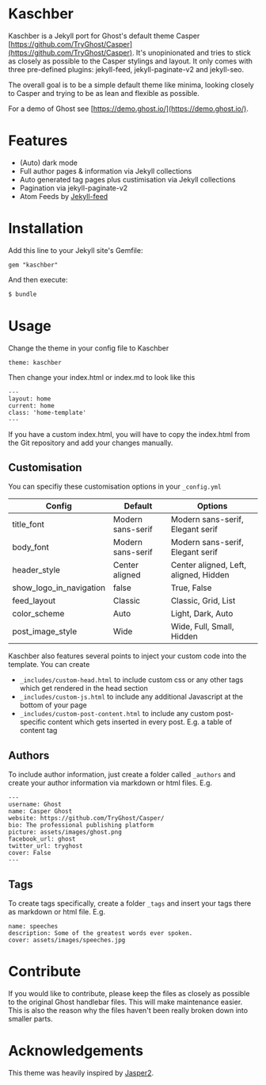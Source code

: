 # Kaschber

Kaschber is a Jekyll port for Ghost's default theme Casper [https://github.com/TryGhost/Casper](https://github.com/TryGhost/Casper). It's unopinionated and tries to stick as closely as possible to the Casper stylings and layout. It only comes with three pre-defined plugins: jekyll-feed, jekyll-paginate-v2 and jekyll-seo.

The overall goal is to be a simple default theme like minima, looking closely to Casper and trying to be as lean and flexible as possible.

For a demo of Ghost see [https://demo.ghost.io/](https://demo.ghost.io/).

# Features
- (Auto) dark mode
- Full author pages & information via Jekyll collections
- Auto generated tag pages plus custimisation via Jekyll collections
- Pagination via jekyll-paginate-v2
- Atom Feeds by [Jekyll-feed](https://github.com/jekyll/jekyll-feed)

# Installation
Add this line to your Jekyll site's Gemfile:
```
gem "kaschber"
```

And then execute:
```bash
$ bundle
```

# Usage
Change the theme in your config file to Kaschber
```
theme: kaschber
```

Then change your index.html or index.md to look like this
```
---
layout: home
current: home
class: 'home-template'
---
```

If you have a custom index.html, you will have to copy the index.html from the Git repository and add your changes manually.

## Customisation
You can specifiy these customisation options in your `_config.yml`

| Config                  | Default           | Options                           |
|-------------------------|-------------------|-----------------------------------|
| title_font              | Modern sans-serif | Modern sans-serif, Elegant serif   |
| body_font               | Modern sans-serif | Modern sans-serif, Elegant serif   |
| header_style            | Center aligned    | Center aligned, Left, aligned, Hidden |
| show_logo_in_navigation | false             | True, False                        |
| feed_layout             | Classic           | Classic, Grid, List                 |
| color_scheme            | Auto              | Light, Dark, Auto                   |
| post_image_style        | Wide              | Wide, Full, Small, Hidden            |

Kaschber also features several points to inject your custom code into the template. You can create
- `_includes/custom-head.html` to include custom css or any other tags which get rendered in the head section
- `_includes/custom-js.html` to include any additional Javascript at the bottom of your page
- `_includes/custom-post-content.html` to include any custom post-specific content which gets inserted in every post. E.g. a table of content tag

## Authors
To include author information, just create a folder called `_authors` and create your author information via markdown or html files. E.g.
```
---
username: Ghost
name: Casper Ghost
website: https://github.com/TryGhost/Casper/
bio: The professional publishing platform
picture: assets/images/ghost.png
facebook_url: ghost
twitter_url: tryghost
cover: False
---
```

## Tags
To create tags specifically, create a folder `_tags` and insert your tags there as markdown or html file. E.g.
```
name: speeches
description: Some of the greatest words ever spoken.
cover: assets/images/speeches.jpg
```

# Contribute
If you would like to contribute, please keep the files as closely as possible to the original Ghost handlebar files. This will make maintenance easier. This is also the reason why the files haven't been really broken down into smaller parts.

# Acknowledgements
This theme was heavily inspired by [Jasper2](https://github.com/jekyllt/jasper2).